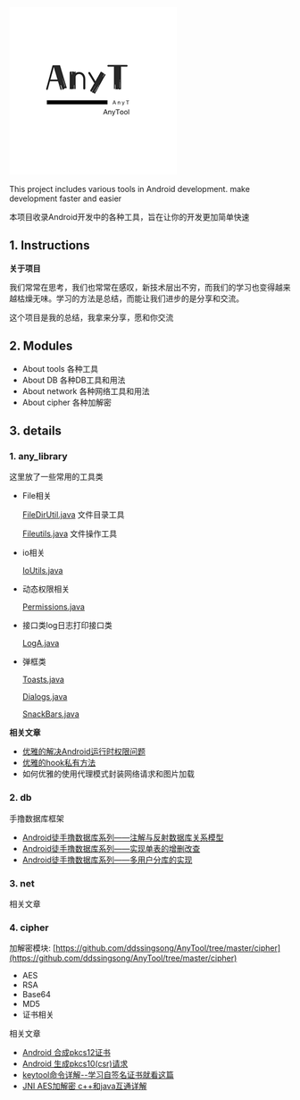 ![logo](art/anytool.png)

This project includes various tools in Android development. make development faster and easier

本项目收录Android开发中的各种工具，旨在让你的开发更加简单快速



## 1. Instructions

**关于项目**

我们常常在思考，我们也常常在感叹，新技术层出不穷，而我们的学习也变得越来越枯燥无味。学习的方法是总结，而能让我们进步的是分享和交流。

这个项目是我的总结，我拿来分享，愿和你交流



## 2. Modules

- About tools         各种工具
- About DB            各种DB工具和用法     
- About network   各种网络工具和用法
- About cipher       各种加解密



## 3. details

### 1. any_library

这里放了一些常用的工具类

- File相关

  [FileDirUtil.java](any_library/src/main/java/com/utils/library/file/FileDirUtil.java)    文件目录工具
  
  [Fileutils.java](any_library/src/main/java/com/utils/library/file/FileUtils.java)        文件操作工具
  
- io相关

  [IoUtils.java](any_library/src/main/java/com/utils/library/io/IoUtils.java)
  
- 动态权限相关

  [Permissions.java](any_library/src/main/java/com/utils/library/permission/Permissions.java)   
  
- 接口类log日志打印接口类

  [LogA.java](any_library/src/main/java/com/utils/library/log/LogA.java)

- 弹框类

  [Toasts.java](any_library/src/main/java/com/utils/library/Toasts.java)

  [Dialogs.java](any_library/src/main/java/com/utils/library/Dialogs.java)

  [SnackBars.java](any_library/src/main/java/com/utils/library/snack/SnackBars.java)



**相关文章**

- [优雅的解决Android运行时权限问题](https://blog.csdn.net/u011077027/article/details/100694123)
- [优雅的hook私有方法](https://blog.csdn.net/u011077027/article/details/102630313)
- 如何优雅的使用代理模式封装网络请求和图片加载



### 2. db

手撸数据库框架

- [Android徒手撸数据库系列——注解与反射数据库关系模型](any2_dbframwork/zmark/mark1.md)
- [Android徒手撸数据库系列——实现单表的增删改查](any2_dbframwork/zmark/mark2.md)
- [Android徒手撸数据库系列——多用户分库的实现](any2_dbframwork/zmark/mark3.md)




### 3. net 

相关文章





### 4. cipher

加解密模块: [https://github.com/ddssingsong/AnyTool/tree/master/cipher](https://github.com/ddssingsong/AnyTool/tree/master/cipher)

- AES 
- RSA
- Base64
- MD5
- 证书相关

相关文章

- [Android 合成pkcs12证书](cipher/yellow/PKCS12.md)
- [Android 生成pkcs10(csr)请求](cipher/yellow/PKCS10.md)
- [keytool命令详解--学习自签名证书就看这篇](cipher/yellow/keytool命令详解.md)
- [JNI AES加解密 c++和java互通详解](https://blog.csdn.net/u011077027/article/details/102757225)


